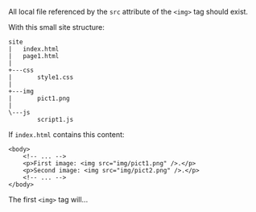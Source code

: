 All local file referenced by the `src` attribute of the `<img>` tag should exist.

With this small site structure:

    site
    |   index.html
    |   page1.html
    |
    +---css
    |       style1.css
    |
    +---img
    |       pict1.png
    |
    \---js
            script1.js

If `index.html` contains this content:

    <body>
        <!-- ... -->
        <p>First image: <img src="img/pict1.png" />.</p>
        <p>Second image: <img src="img/pict2.png" />.</p>
        <!-- ... -->
    </body>

The first `<img>` tag will...